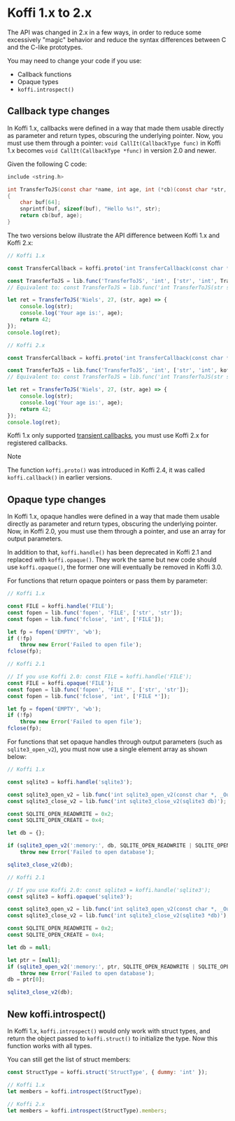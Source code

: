 # Koffi 1.x to 2.x

The API was changed in 2.x in a few ways, in order to reduce some excessively "magic" behavior and reduce the syntax differences between C and the C-like prototypes.

You may need to change your code if you use:

- Callback functions
- Opaque types
- `koffi.introspect()`

## Callback type changes

In Koffi 1.x, callbacks were defined in a way that made them usable directly as parameter and return types, obscuring the underlying pointer. Now, you must use them through a pointer: `void CallIt(CallbackType func)` in Koffi 1.x becomes `void CallIt(CallbackType *func)` in version 2.0 and newer.

Given the following C code:

```c
include <string.h>

int TransferToJS(const char *name, int age, int (*cb)(const char *str, int age))
{
    char buf[64];
    snprintf(buf, sizeof(buf), "Hello %s!", str);
    return cb(buf, age);
}
```

The two versions below illustrate the API difference between Koffi 1.x and Koffi 2.x:

```js
// Koffi 1.x

const TransferCallback = koffi.proto('int TransferCallback(const char *str, int age)');

const TransferToJS = lib.func('TransferToJS', 'int', ['str', 'int', TransferCallback]);
// Equivalent to: const TransferToJS = lib.func('int TransferToJS(str s, int x, TransferCallback cb)');

let ret = TransferToJS('Niels', 27, (str, age) => {
    console.log(str);
    console.log('Your age is:', age);
    return 42;
});
console.log(ret);
```

```js
// Koffi 2.x

const TransferCallback = koffi.proto('int TransferCallback(const char *str, int age)');

const TransferToJS = lib.func('TransferToJS', 'int', ['str', 'int', koffi.pointer(TransferCallback)]);
// Equivalent to: const TransferToJS = lib.func('int TransferToJS(str s, int x, TransferCallback *cb)');

let ret = TransferToJS('Niels', 27, (str, age) => {
    console.log(str);
    console.log('Your age is:', age);
    return 42;
});
console.log(ret);
```

Koffi 1.x only supported [transient callbacks](callbacks#javascript-callbacks), you must use Koffi 2.x for registered callbacks.

> [!NOTE]
> The function `koffi.proto()` was introduced in Koffi 2.4, it was called `koffi.callback()` in earlier versions.

## Opaque type changes

In Koffi 1.x, opaque handles were defined in a way that made them usable directly as parameter and return types, obscuring the underlying pointer. Now, in Koffi 2.0, you must use them through a pointer, and use an array for output parameters.

In addition to that, `koffi.handle()` has been deprecated in Koffi 2.1 and replaced with `koffi.opaque()`. They work the same but new code should use `koffi.opaque()`, the former one will eventually be removed in Koffi 3.0.

For functions that return opaque pointers or pass them by parameter:

```js
// Koffi 1.x

const FILE = koffi.handle('FILE');
const fopen = lib.func('fopen', 'FILE', ['str', 'str']);
const fopen = lib.func('fclose', 'int', ['FILE']);

let fp = fopen('EMPTY', 'wb');
if (!fp)
    throw new Error('Failed to open file');
fclose(fp);
```

```js
// Koffi 2.1

// If you use Koffi 2.0: const FILE = koffi.handle('FILE');
const FILE = koffi.opaque('FILE');
const fopen = lib.func('fopen', 'FILE *', ['str', 'str']);
const fopen = lib.func('fclose', 'int', ['FILE *']);

let fp = fopen('EMPTY', 'wb');
if (!fp)
    throw new Error('Failed to open file');
fclose(fp);
```

For functions that set opaque handles through output parameters (such as `sqlite3_open_v2`), you must now use a single element array as shown below:

```js
// Koffi 1.x

const sqlite3 = koffi.handle('sqlite3');

const sqlite3_open_v2 = lib.func('int sqlite3_open_v2(const char *, _Out_ sqlite3 *db, int, const char *)');
const sqlite3_close_v2 = lib.func('int sqlite3_close_v2(sqlite3 db)');

const SQLITE_OPEN_READWRITE = 0x2;
const SQLITE_OPEN_CREATE = 0x4;

let db = {};

if (sqlite3_open_v2(':memory:', db, SQLITE_OPEN_READWRITE | SQLITE_OPEN_CREATE, null) != 0)
    throw new Error('Failed to open database');

sqlite3_close_v2(db);
```

```js
// Koffi 2.1

// If you use Koffi 2.0: const sqlite3 = koffi.handle('sqlite3');
const sqlite3 = koffi.opaque('sqlite3');

const sqlite3_open_v2 = lib.func('int sqlite3_open_v2(const char *, _Out_ sqlite3 **db, int, const char *)');
const sqlite3_close_v2 = lib.func('int sqlite3_close_v2(sqlite3 *db)');

const SQLITE_OPEN_READWRITE = 0x2;
const SQLITE_OPEN_CREATE = 0x4;

let db = null;

let ptr = [null];
if (sqlite3_open_v2(':memory:', ptr, SQLITE_OPEN_READWRITE | SQLITE_OPEN_CREATE, null) != 0)
    throw new Error('Failed to open database');
db = ptr[0];

sqlite3_close_v2(db);
```

## New koffi.introspect()

In Koffi 1.x, `koffi.introspect()` would only work with struct types, and return the object passed to `koffi.struct()` to initialize the type. Now this function works with all types.

You can still get the list of struct members:

```js
const StructType = koffi.struct('StructType', { dummy: 'int' });

// Koffi 1.x
let members = koffi.introspect(StructType);

// Koffi 2.x
let members = koffi.introspect(StructType).members;
```
